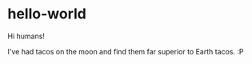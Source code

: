 # hello-world

Hi humans!

I've had tacos on the moon and find them far superior to Earth tacos. :P
